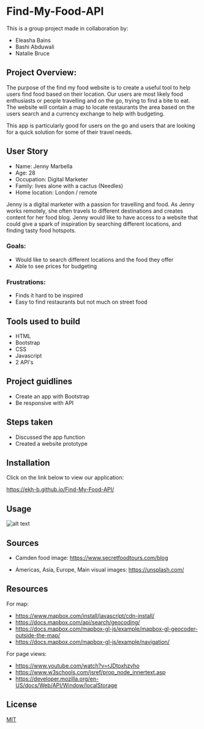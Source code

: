 # Find-My-Food-API

This is a group project made in collaboration by:

- Eleasha Bains
- Bashi Abduwali
- Natalie Bruce

## Project Overview:

The purpose of the find my food website is to create a useful tool to help users find food based on their location.
Our users are most likely food enthusiasts or people travelling and on the go, trying to find a bite to eat.
The website will contain a map to locate restaurants the area based on the users search and a currency exchange to help with budgeting.

This app is particularly good for users on the go and users that are looking for a quick solution for some of their travel needs.


## User Story 

- Name: Jenny Marbella
- Age: 28
- Occupation: Digital Marketer
- Family: lives alone with a cactus (Needles)
- Home location: London / remote 

Jenny is a digital marketer with a passion for travelling and food. As Jenny works remotely, she often travels to different destinations and creates content for her food blog. Jenny would like to have access to a website that could give a spark of inspiration by searching different locations, and finding tasty food hotspots.


### Goals: 
- Would like to search different locations and the food they offer
- Able to see prices for budgeting

### Frustrations: 
- Finds it hard to be inspired
- Easy to find restaurants but not much on street food


## Tools used to build

- HTML
- Bootstrap
- CSS
- Javascript
- 2 API's


## Project guidlines

- Create an app with Bootstrap
- Be responsive with API

## Steps taken

- Discussed the app function 
- Created a website prototype


## Installation

Click on the link below to view our application:

https://ekh-b.github.io/Find-My-Food-API/



## Usage

![alt text](assets/images/screenshot.png)


## Sources

- Camden food image: https://www.secretfoodtours.com/blog

- Americas, Asia, Europe, Main visual images: https://unsplash.com/

## Resources

For map:
- https://www.mapbox.com/install/javascript/cdn-install/
- https://docs.mapbox.com/api/search/geocoding/
- https://docs.mapbox.com/mapbox-gl-js/example/mapbox-gl-geocoder-outside-the-map/
- https://docs.mapbox.com/mapbox-gl-js/example/navigation/


For page views:
- https://www.youtube.com/watch?v=rJDtoxhzvho
- https://www.w3schools.com/jsref/prop_node_innertext.asp
- https://developer.mozilla.org/en-US/docs/Web/API/Window/localStorage



## License

[MIT](https://choosealicense.com/licenses/mit/)


